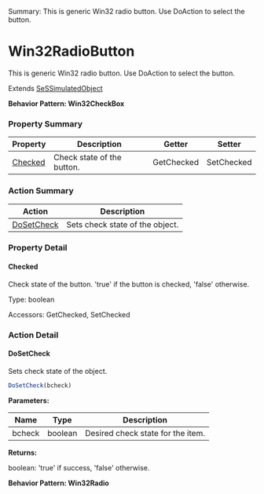 Summary: This is generic Win32 radio button. Use DoAction to select the button.

# Win32RadioButton

This is generic Win32 radio button. Use DoAction to select the button.
 
Extends [SeSSimulatedObject](SeSSimulatedObject.md)





**Behavior Pattern: Win32CheckBox**


<!-- ============================== property summary ========================== -->

	

### Property Summary

| **Property** | **Description** | **Getter** | **Setter** |
| ------------ | --------------- | ---------- | ---------- |
| [Checked](#checked) | Check state of the button. | GetChecked | SetChecked |



	
<!-- ============================== action summary ========================== -->



### Action Summary

|  **Action** | **Description** | 
| ----------- | --------------- |
|	[DoSetCheck](#dosetcheck) | Sets check state of the object. |




<!-- ============================== property detail ========================== -->
	
### Property Detail
		
<a name="Checked"></a>
#### Checked


Check state of the button. 'true' if the button is checked, 'false' otherwise.

			
	
			
Type: boolean
			
			
Accessors: GetChecked, SetChecked
			
		
	
	
<!-- ============================== action detail ========================== -->
	
### Action Detail
		
<a name="DoSetCheck"></a>    
#### DoSetCheck

Sets check state of the object.

```javascript
DoSetCheck(bcheck) 
```


**Parameters:**

|	**Name** | **Type** | **Description** |
| ---------- | -------- | --------------- |
| bcheck | boolean |	Desired check state for the item. |




**Returns:**

boolean: 'true' if success, 'false' otherwise.



<a name="see.also.win32radiobutton.dosetcheck"></a>

	




**Behavior Pattern: Win32Radio**


<!-- ============================== property summary ========================== -->

	
<!-- ============================== action summary ========================== -->





<!-- ============================== property detail ========================== -->
	
	
<!-- ============================== action detail ========================== -->
		

